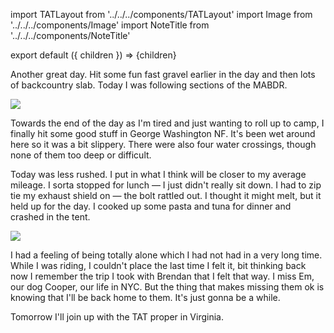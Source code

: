 import TATLayout from '../../../components/TATLayout'
import Image from '../../../components/Image'
import NoteTitle from '../../../components/NoteTitle'

export default ({ children }) => <TATLayout prev="2018-08-18" next="2018-08-20" >{children}</TATLayout>

<NoteTitle
  title="August 19, 2018 &mdash; Maryland &#8594; West Virginia"
  subtitle="245 miles"
/>

Another great day. Hit some fun fast gravel earlier in the day and then lots of backcountry slab. Today I was following sections of the MABDR.

<Image src="https://s3.amazonaws.com/tat.honkytonk.in/02/IMG_2500.jpg" />

Towards the end of the day as I'm tired and just wanting to roll up to camp, I finally hit some good stuff in George Washington NF. It's been wet around here so it was a bit slippery. There were also four water crossings, though none of them too deep or difficult.

Today was less rushed. I put in what I think will be closer to my average mileage. I sorta stopped for lunch &mdash; I just didn't really sit down. I had to zip tie my exhaust shield on &mdash; the bolt rattled out. I thought it might melt, but it held up for the day. I cooked up some pasta and tuna for dinner and crashed in the tent.

<Image src="https://s3.amazonaws.com/tat.honkytonk.in/02/IMG_2511.jpg" />

I had a feeling of being totally alone which I had not had in a very long time. While I was riding, I couldn't place the last time I felt it, bit thinking back now I remember the trip I took with Brendan that I felt that way. I miss Em, our dog Cooper, our life in NYC. But the thing that makes missing them ok is knowing that I'll be back home to them. It's just gonna be a while.

Tomorrow I'll join up with the TAT proper in Virginia.
